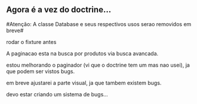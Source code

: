 ## Agora é a vez do doctrine...  

#Atenção: A classe Database e seus respectivos usos serao removidos em breve#

rodar o fixture antes  

A paginacao esta na busca por produtos via busca avancada.  

estou melhorando o paginador (vi que o doctrine tem um mas nao usei), ja que podem ser vistos bugs.  

em breve ajustarei a parte visual, ja que tambem existem bugs.  

devo estar criando um sistema de bugs...